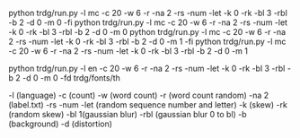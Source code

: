 python trdg/run.py -l mc -c 20 -w 6 -r -na 2 -rs -num -let -k 0 -rk -bl 3 -rbl -b 2 -d 0 -m 0 -fi
python trdg/run.py -l mc -c 20 -w 6 -r -na 2 -rs -num -let -k 0 -rk -bl 3 -rbl -b 2 -d 0 -m 0
python trdg/run.py -l mc -c 20 -w 6 -r -na 2 -rs -num -let -k 0 -rk -bl 3 -rbl -b 2 -d 0 -m 1 -fi
python trdg/run.py -l mc -c 20 -w 6 -r -na 2 -rs -num -let -k 0 -rk -bl 3 -rbl -b 2 -d 0 -m 1

python trdg/run.py -l en -c 20 -w 6 -r -na 2 -rs -num -let -k 0 -rk -bl 3 -rbl -b 2 -d 0 -m 0 -fd trdg/fonts/th

-l (language)
-c (count)
-w (word count)
-r (word count random)
-na 2 (label.txt)
-rs -num -let (random sequence number and letter)
-k (skew)
-rk (random skew)
-bl 1(gaussian blur)
-rbl (gaussian blur 0 to bl)
-b (background)
-d (distortion)